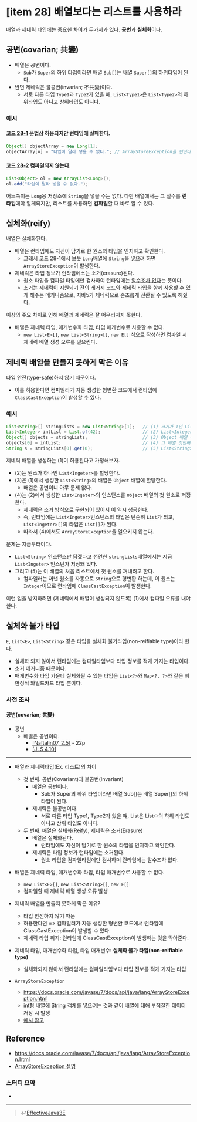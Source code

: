 # [item 28] 배열보다는 리스트를 사용하라
배열과 제네릭 타입에는 중요헌 차이가 두가지가 있다. **공변**과 **실체화**이다.

## 공변(covarian; 共變)
- 배열은 공변이다.
  - `Sub`가 `Super`의 하위 타입이라면 배열 `Sub[]`는 배열 `Super[]`의 하위타입이 된다.
- 반면 제네릭은 불공변(invarian; 不共變)이다.
  - 서로 다른 타입 `Type1`과 `Type2`가 있을 때, `List<Type1>`은 `List<Type2>`의 하위타입도 아니고 상위타입도 아니다.

### 예시
#### <u>코드 28-1</u> 문법상 허용되지만 런타임에 실패한다.
``` java
Object[] objectArray = new Long[1];
objectArray[o] = "타입이 달라 넣을 수 없다."; // ArrayStoreException을 던진다.
```
#### <u>코드 28-2</u> 컴파일되지 않는다.
``` java
List<Object> ol = new ArrayList<Long>();
ol.add("타입이 달라 넣을 수 없다.");
```

어느쪽이든 `Long`용 저장소에 `String`을 넣을 수는 없다. 다만 배열에서는 그 실수를 **런타임**에야 알게되지만, 리스트를 사용하면 **컴파일**할 때 바로 알 수 있다.

## 실체화(reify)
배열은 실체화된다.
- 배열은 런타임에도 자신이 담기로 한 원소의 타입을 인지하고 확인한다.
  - 그래서 코드 28-1에서 보듯 `Long`배열에 `String`을 넣으려 하면 `ArrayStoreException`이 발생한다.
- 제네릭은 타입 정보가 런타임에소는 소거(erasure)된다.
  - 원소 타입을 컴파일 타임에만 검사하여 런타임에는 <u>알수조차 없다</u>는 뜻이다.
  - 소거는 제네릭이 지원되기 전의 레거시 코드와 제네릭 타입을 함께 사용할 수 있게 해주는 메커니즘으로, 자바5가 제네릭으로 순조롭게 전환될 수 있도록 해줬다.

이상의 주요 차이로 인해 배열과 제네릭은 잘 어우러지지 못한다.
- 배열은 제네렉 타입, 매개변수화 타입, 타입 매개변수로 사용할 수 없다.
  - `new List<E>[]`, `new List<String>[]`, `new E[]` 식으로 작성하면 컴파일 시 제네릭 배열 생성 오류를 일으킨다.

## 제네릭 배열을 만들지 못하게 막은 이유
타입 안전(type-safe)하지 않기 때문이다.
- 이를 허용한다면 컴파일러가 자동 생성한 형변환 코드에서 런타임에 `ClassCastException`이 발생할 수 있다.

### 예시
``` java
List<String>[] stringLists = new List<String>[1];   // (1) 크기가 1인 List<String> 배열 생성
List<Integer> intList = List.of(42);                // (2) List<Integer> 생성
Object[] objects = stringLists;                     // (3) Object 배열 선언 후 List<Integer> 배열 할당
objects[0] = intList;                               // (4) 그 배열 첫번째에 List<Integer> 할당
String s = stringLists[0].get(0);                   // (5) List<String> 에는...
```
제네릭 배열을 생성하는 (1)이 허용된다고 가정해보자.
- (2)는 원소가 하나인 `List<Ingeter>`를 할당한다.
- (3)은 (1)에서 생성한 `List<String>`의 배열은 `Object` 배열에 할당한다.
  - 배열은 공변이니 아무 문제 없다.
- (4)는 (2)에서 생성한 `List<Ingeter>`의 인스턴스를 `Object` 배열의 첫 원소로 저장한다. 
  - 제네릭은 소거 방식으로 구현되어 있어서 이 역시 성공한다.
  - 즉, 런타임에는 `List<Ingeter>`인스턴스의 타입은 단순히 `List`가 되고, `List<Ingeter>[]`의 타입은 `List[]`가 된다.
  - 따라서 (4)에서도 `ArrayStoreException`을 일으키지 않는다.

문제는 지금부터이다.

- `List<String>` 인스턴스만 담겠다고 선언한 `stringLists`배열에서는 지금 `List<Ingeter>` 인스턴가 저장돼 있다.
- 그리고 (5)는 이 배열의 처음 리스트에서 첫 원소를 꺼내려고 한다.
  - 컴파일러는 꺼낸 원소를 자동으로 `String`으로 형변환 하는데, 이 원소는 `Integer`이므로 런타임에 `ClassCastException`이 발생한다.

이런 일을 방지하려면 (제네릭에서 배열이 생성되지 않도록) (1)에서 컴파일 오류를 내야한다.

## 실체화 불가 타입
`E`, `List<E>`, `List<String>` 같은 타입을 실체화 불가타입(non-reifiable type)이라 한다.

- 실체화 되지 않아서 런타임에는 컴파일타임보다 타입 정보를 적게 가지는 타입이다.
- 소거 메커니즘 때문이다.
- 매개변수화 타입 가운데 실체화될 수 있는 타입은 `List<?>`와 `Map<?, ?>`와 같은 비한정적 와일드카드 타입 뿐이다.

### 사전 조사
#### 공변(covarian; 共變)
- 공변
  - 배열은 공변이다.
    - [[Naftalin07, 2.5]](https://pdfs.semanticscholar.org/8acb/1b38046030f6d8bf964991a5c26918f7c176.pdf?_ga=2.24918450.981992488.1560636958-2069674838.1560636958) - 22p
    - [[JLS 4.10]](https://docs.oracle.com/javase/specs/jls/se8/html/jls-4.html#jls-4.10)

---

- 배열과 제네릭타입(Ex. 리스트)의 차이
    - 첫 번째. 공변(Covariant)과 불공변(Invariant)
        - 배열은 공변이다.
            - Sub가 Super의 하위 타입이라면 배열 Sub[]는 배열 Super[]의 하위 타입이 된다.
        - 제네릭은 불공변이다.
            - 서로 다른 타입 Type1, Type2가 있을 떄, List<Type1>은 List<Type2>ㅇ의 하위 타입도 아니고 상위 타입도 아니다.
    - 두 번째. 배열은 실체화(Reify), 제네릭은 소거(Erasure)
        - 배열은 실체화된다.
            - 런타임에도 자신이 담기로 한 원소의 타입을 인지하고 확인한다.
        - 제네릭은 타입 정보가 런타임에는 소거된다.
            - 원소 타입을 컴파일타임에만 검사하며 런타임에는 알수조차 없다.
- 배열은 제네릭 타입, 매개변수화 타입, 타입 매개변수로 사용할 수 없다.
    - `new List<E>[]`, `new List<String>[]`, `new E[]`
    - 컴파일할 때 제네릭 배열 생성 오류 발생
- 제네릭 배열을 만들지 못하게 막은 이유?
    - 타입 안전하지 않기 때문
    - 허용한다면 => 컴파일러가 자동 생성한 형변환 코드에서 런타임에 ClassCastException이 발생할 수 있다.
    - 제네릭 타입 취지: 런타임에 ClassCastException이 발생하는 것을 막아준다.
- 제네릭 타입, 매개변수화 타입, 타입 매개변수: **실체화 불가 타입(non-reifiable type)**
    - 실체화되지 않아서 런타임에는 컴파일타임보다 타입 전보를 적게 가지는 타입 

- `ArrayStoreException`
    - https://docs.oracle.com/javase/7/docs/api/java/lang/ArrayStoreException.html
    - int형 배열에 String 객체를 넣으려는 것과 같이 배열에 대해 부적절한 데이터 저장 시 발생
    - [예시 참고](http://blog.daum.net/_blog/BlogTypeView.do?blogid=07wRi&articleno=15862024&_bloghome_menu=recenttext)


## Reference
- https://docs.oracle.com/javase/7/docs/api/java/lang/ArrayStoreException.html
- [ArrayStoreException 설명](https://dololak.tistory.com/52)

### 스터디 요약
-
---

> :leftwards_arrow_with_hook:[EffectiveJava3E](/EffectiveJava3E/README.md)




<!-- ## 2.5 Array
It is instructive to compare the treatment of lists and arrays in Java, keeping in mind
the Substitution Principle and the Get and Put Principle.
In Java, array subtyping is covariant, meaning that type S[] is considered to be a subtype
of T[] whenever S is a subtype of T. Consider the following code fragment, which allocates an array of integers, assigns it to an array of numbers, and then attempts to
assign a double into the array:
``` java
Integer[] ints = new Integer[] {1,2,3};
Number[] nums = ints;
nums[2] = 3.14; // array store exception
assert Arrays.toString(ints).equals("[1, 2, 3.14]"); // uh oh!
```
Something is wrong with this program, since it puts a double into an array of integers!
Where is the problem? Since `Integer[]` is considered a subtype of Number[], according
to the Substitution Principle the assignment on the second line must be legal. Instead,
the problem is caught on the third line, and it is caught at run time. When an array is
allocated (as on the first line), it is tagged with its reified type (a run-time representation
of its component type, in this case, Integer), and every time an array is assigned into
(as on the third line), an array store exception is raised if the reified type is not compatible with the assigned value (in this case, a double cannot be stored into an array of
Integer).
In contrast, the subtyping relation for generics is invariant, meaning that type `List<S>` is
not considered to be a subtype of `List<T>`, except in the trivial case where S and T are
identical. Here is a code fragment analogous to the preceding one, with lists replacing
arrays:
``` java
List<Integer> ints = Arrays.asList(1,2,3);
List<Number> nums = ints; // compile-time error
nums.set(2, 3.14);
assert ints.toString().equals("[1, 2, 3.14]"); // uh oh!
```
Since `List<Integer>` is not considered to be a subtype of List<Number>, the problem is detected on the second line, not the third, and it is detected at compile time, not runtime Wildcards reintroduce covariant subtyping for generics, in that type `List<S>` is considered to be a subtype of List<? extends T> when S is a subtype of T. Here is a third variant of the fragment:
``` java
List<Integer> ints = Arrays.asList(1,2,3);
List<? extends Number> nums = ints;
nums.set(2, 3.14); // compile-time error
assert ints.toString().equals("[1, 2, 3.14]"); // uh oh!
```
As with arrays, the third line is in error, but, in contrast to arrays, the problem is detected
at compile time, not run time. The assignment violates the Get and Put Principle, because you cannot put a value into a type declared with an extends wildcard.
Wildcards also introduce *contravariant* subtyping for generics, in that type `List<S>` is
considered to be a subtype of `List<? super T>` when S is a supertype of T (as opposed
to a subtype). Arrays do not support contravariant subtyping. For instance, recall that
the method count accepted a parameter of type Collection<? super Integer> and filled
it with integers. There is no equivalent way to do this with an array, since Java does
not permit you to write `(? super Integer)[]`.

Detecting problems at compile time rather than at run time brings two advantages, one
minor and one major. The minor advantage is that it is more efficient. The system does
not need to carry around a description of the element type at run time, and the system
does not need to check against this description every time an assignment into an array
is performed. The major advantage is that a common family of errors is detected by the
compiler. This improves every aspect of the program’s life cycle: coding, debugging,
testing, and maintenance are all made easier, quicker, and less expensive.

Apart from the fact that errors are caught earlier, there are many other reasons to prefer
collection classes to arrays. Collections are far more flexible than arrays. The only operations supported on arrays are to get or set a component, and the representation is
fixed. Collections support many additional operations, including testing for containment, adding and removing elements, comparing or combining two collections, and
extracting a sublist of a list. Collections may be either lists (where order is significant
and elements may be repeated) or sets (where order is not significant and elements may
not be repeated), and a number of representations are available, including arrays, linked
lists, trees, and hash tables. Finally, a comparison of the convenience classes Collec
tions and Arrays shows that collections offer many operations not provided by arrays,
including operations to rotate or shuffle a list, to find the maximum of a collection, and
to make a collection unmodifiable or synchronized.

Nonetheless, there are a few cases where arrays are preferred over collections. Arrays
of primitive type are much more efficient since they don’t involve boxing; and assignments into such an array need not check for an array store exception, because arrays
of primitive type do not have subtypes. And despite the check for array store exceptions,
even arrays of reference type may be more efficient than collection classes with the
current generation of compilers, so you may want to use arrays in crucial inner loops.
As always, you should measure performance to justify such a design, especially since
future compilers may optimize collection classes specially. Finally, in some cases arrays
may be preferable for reasons of compatibility.

To summarize, it is better to detect errors at compile time rather than run time, but
Java arrays are forced to detect certain errors at run time by the decision to make array
subtyping covariant. Was this a good decision? Before the advent of generics, it was
absolutely necessary. For instance, look at the following methods, which are used to
sort any array or to fill an array with a given value:
``` java
public static void sort(Object[] a);
public static void fill(Object[] a, Object val);
```
Thanks to covariance, these methods can be used to sort or fill arrays of any reference
type. Without covariance and without generics, there would be no way to declare
methods that apply for all types. However, now that we have generics, covariant arrays
are no longer necessary. Now we can give the methods the following signatures, directly
stating that they work for all types:
``` java
public static <T> void sort(T[] a);
public static <T> void fill(T[] a, T val);
```

In some sense, covariant arrays are an artifact of the lack of generics in earlier versions
of Java. Once you have generics, covariant arrays are probably the wrong design choice,
and the only reason for retaining them is backward compatibility.
Sections Section 6.4–Section 6.8 discuss inconvenient interactions between generics
and arrays. For many purposes, it may be sensible to consider arrays a deprecated
type.We return to this point in Section 6.9. -->